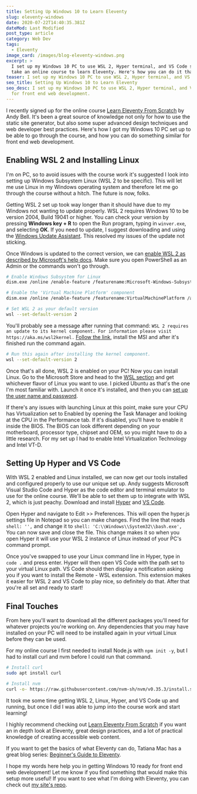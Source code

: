 ```yaml
---
title: Setting Up Windows 10 to Learn Eleventy
slug: eleventy-windows
date: 2020-07-22T14:40:35.381Z
dateMod: Last Modified
post_type: article
category: Web Dev
tags:
  - Eleventy
image_card: /images/blog-eleventy-windows.png
excerpt: >
  I set up my Windows 10 PC to use WSL 2, Hyper terminal, and VS Code so I could
  take an online course to learn Eleventy. Here's how you can do it that too.
teaser: I set up my Windows 10 PC to use WSL 2, Hyper terminal, and VS Code.
seo_title: Setting Up Windows 10 to Learn Eleventy
seo_desc: I set up my Windows 10 PC to use WSL 2, Hyper terminal, and VS Code
  for front end web development.
---
```

I recently signed up for the online course [Learn Eleventy From Scratch](https://piccalil.li/course/learn-eleventy-from-scratch/) by Andy Bell. It's been a great source of knowledge not only for how to use the static site generator, but also some super advanced design techniques and web developer best practices. Here's how I got my Windows 10 PC set up to be able to go through the course, and how you can do something similar for front end web development.

## Enabling WSL 2 and Installing Linux

I'm on PC, so to avoid issues with the course work it's suggested I look into setting up Windows Subsystem Linux (WSL 2 to be specific). This will let me use Linux in my Windows operating system and therefore let me go through the course without a hitch. The future is now, folks.

Getting WSL 2 set up took way longer than it should have due to my Windows not wanting to update properly. WSL 2 requires Windows 10 to be version 2004, Build 19041 or higher. You can check your version by pressing **Windows key + R** to open the Run program, typing in `winver.exe`, and selecting **OK**. If you need to update, I suggest downloading and using the [Windows Update Assistant](https://www.microsoft.com/en-us/software-download/windows10). This resolved my issues of the update not sticking.

Once Windows is updated to the correct version, we can [enable WSL 2 as described by Microsoft's help docs](https://docs.microsoft.com/en-us/windows/wsl/install-win10). Make sure you open PowerShell as an Admin or the commands won't go through.

```bash
# Enable Windows Subsystem for Linux
dism.exe /online /enable-feature /featurename:Microsoft-Windows-Subsystem-Linux /all /norestart

# Enable the 'Virtual Machine Platform' component
dism.exe /online /enable-feature /featurename:VirtualMachinePlatform /all /norestart

# Set WSL 2 as your default version
wsl --set-default-version 2
```

You'll probably see a message after running that command: `WSL 2 requires an update to its kernel component. For information please visit https://aka.ms/wsl2kernel.` [Follow the link](https://aka.ms/wsl2kernel), install the MSI and after it's finished run the command again.

```bash
# Run this again after installing the kernel component.
wsl --set-default-version 2
```

Once that's all done, WSL 2 is enabled on your PC! Now you can install Linux. Go to the Microsoft Store and head to the [WSL section](https://aka.ms/wslstore) and get whichever flavor of Linux you want to use. I picked Ubuntu as that's the one I'm most familiar with. Launch it once it's installed, and then you can [set up the user name and password](https://docs.microsoft.com/en-us/windows/wsl/user-support).

If there's any issues with launching Linux at this point, make sure your CPU has Virtualization set to Enabled by opening the Task Manager and looking at the CPU in the Performance tab. If it's disabled, you'll have to enable it inside the BIOS. The BIOS can look different depending on your motherboard, processor type, chipset and OEM, so you might have to do a little research. For my set up I had to enable Intel Virtualization Technology and Intel VT-D.

## Setting Up Hyper and VS Code

With WSL 2 enabled and Linux installed, we can now get our tools installed and configured properly to use our unique set up. Andy suggests Microsoft Visual Studio Code and Hyper as the code editor and terminal emulator to use for the online course. We'll be able to set them up to integrate with WSL 2, which is just peachy. Download and install [Hyper](https://hyper.is/) and [VS Code](https://code.visualstudio.com/).

Open Hyper and navigate to Edit >> Preferences. This will open the hyper.js settings file in Notepad so you can make changes. Find the line that reads `shell: '',` and change it to `shell: 'C:\\Windows\\System32\\bash.exe',` You can now save and close the file. This change makes it so when you open Hyper it will use your WSL 2 instance of Linux instead of your PC's command prompt.

Once you've swapped to use your Linux command line in Hyper, type in `code .` and press enter. Hyper will then open VS Code with the path set to your virtual Linux path. VS Code should then display a notification asking you if you want to install the Remote - WSL extension. This extension makes it easier for WSL 2 and VS Code to play nice, so definitely do that. After that you're all set and ready to start!

## Final Touches

From here you'll want to download all the different packages you'll need for whatever projects you're working on. Any dependencies that you may have installed on your PC will need to be installed again in your virtual Linux before they can be used.

For my online course I first needed to install Node.js with `npm init -y`, but I had to install curl and nvm before I could run that command.

```bash
# Install curl
sudo apt install curl

# Install nvm
curl -o- https://raw.githubusercontent.com/nvm-sh/nvm/v0.35.3/install.sh | bash
```

It took me some time getting WSL 2, Linux, Hyper, and VS Code up and running, but once I did I was able to jump into the course work and start learning!

I highly recommend checking out [Learn Eleventy From Scratch](https://piccalil.li/course/learn-eleventy-from-scratch/) if you want an in depth look at Eleventy, great design practices, and a lot of practical knowledge of creating accessible web content.

If you want to get the basics of what Eleventy can do, Tatiana Mac has a great blog series: [Beginner's Guide to Eleventy](https://tatianamac.com/posts/beginner-eleventy-tutorial-parti/).

I hope my words here help you in getting Windows 10 ready for front end web development! Let me know if you find something that would make this setup more useful! If you want to see what I'm doing with Eleventy, you can check out [my site's repo](https://github.com/FatsackFails/fatsackfails).
